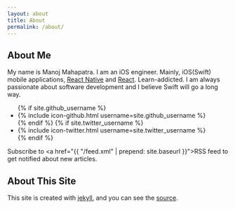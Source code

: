 ```yaml
---
layout: about
title: About
permalink: /about/
---
```

## About Me
My name is Manoj Mahapatra. I am an iOS engineer. Mainly, iOS(Swift) mobile applications, [React Native](https://facebook.github.io/react-native/) and [React](https://facebook.github.io/react/). Learn-addicted. I am always passionate about software development and I believe Swift will go a long way.

<ul class="social-media-list">
  {% if site.github_username %}
  <li>
    {% include icon-github.html username=site.github_username %}
  </li>
  {% endif %}
  {% if site.twitter_username %}
  <li>
    {% include icon-twitter.html username=site.twitter_username %}
  </li>
  {% endif %}
</ul>

Subscribe to <a href="{{ "/feed.xml" | prepend: site.baseurl }}">RSS feed</a> to get notified about new articles.

## About This Site

This site is created with <span class = "icon icon_github"><i class="fa fa-github"></i> [jekyll](https://github.com/jekyll/jekyll), and you can see the <span class = "icon icon_github"><i class="fa fa-github"></i> [source](https://github.com/manojmahapatra/manojmahapatra.github.io).